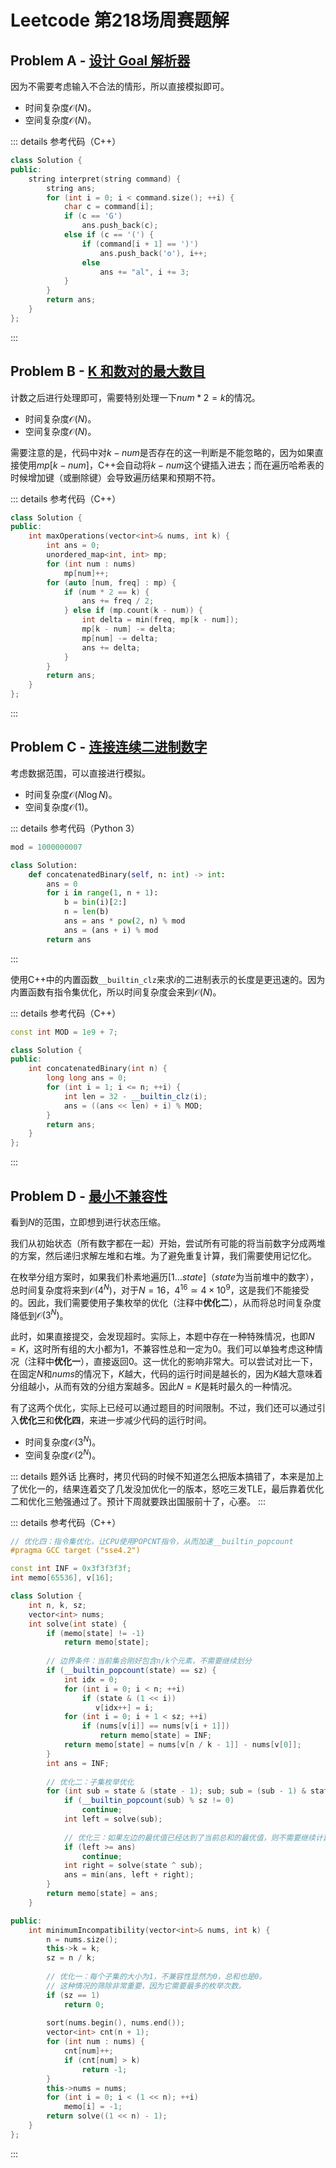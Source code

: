 # Leetcode 第218场周赛题解

## Problem A - [设计 Goal 解析器](https://leetcode.cn/problems/goal-parser-interpretation/)

因为不需要考虑输入不合法的情形，所以直接模拟即可。

- 时间复杂度$\mathcal{O}(N)$。
- 空间复杂度$\mathcal{O}(N)$。

::: details 参考代码（C++）

```cpp
class Solution {
public:
    string interpret(string command) {
        string ans;
        for (int i = 0; i < command.size(); ++i) {
            char c = command[i];
            if (c == 'G')
                ans.push_back(c);
            else if (c == '(') {
                if (command[i + 1] == ')')
                    ans.push_back('o'), i++;
                else
                    ans += "al", i += 3;
            }
        }
        return ans;
    }
};
```

:::

## Problem B - [K 和数对的最大数目](https://leetcode.cn/problems/max-number-of-k-sum-pairs/)

计数之后进行处理即可，需要特别处理一下$num*2=k$的情况。

- 时间复杂度$\mathcal{O}(N)$。
- 空间复杂度$\mathcal{O}(N)$。

需要注意的是，代码中对$k-num$是否存在的这一判断是不能忽略的，因为如果直接使用$mp[k-num]$，C++会自动将$k-num$这个键插入进去；而在遍历哈希表的时候增加键（或删除键）会导致遍历结果和预期不符。

::: details 参考代码（C++）
```cpp
class Solution {
public:
    int maxOperations(vector<int>& nums, int k) {
        int ans = 0;
        unordered_map<int, int> mp;
        for (int num : nums)
            mp[num]++;
        for (auto [num, freq] : mp) {
            if (num * 2 == k) {
                ans += freq / 2;
            } else if (mp.count(k - num)) {
                int delta = min(freq, mp[k - num]);
                mp[k - num] -= delta;
                mp[num] -= delta;
                ans += delta;
            }
        }
        return ans;
    }
};
```
:::

## Problem C - [连接连续二进制数字](https://leetcode.cn/problems/concatenation-of-consecutive-binary-numbers/)

考虑数据范围，可以直接进行模拟。

- 时间复杂度$\mathcal{O}(N\log N)$。
- 空间复杂度$\mathcal{O}(1)$。

::: details 参考代码（Python 3）

```python
mod = 1000000007

class Solution:
    def concatenatedBinary(self, n: int) -> int:
        ans = 0
        for i in range(1, n + 1):
            b = bin(i)[2:]
            n = len(b)
            ans = ans * pow(2, n) % mod
            ans = (ans + i) % mod
        return ans
```

:::

使用C++中的内置函数`__builtin_clz`来求$i$的二进制表示的长度是更迅速的。因为内置函数有指令集优化，所以时间复杂度会来到$\mathcal{O}(N)$。

::: details 参考代码（C++）
```cpp
const int MOD = 1e9 + 7;

class Solution {
public:
    int concatenatedBinary(int n) {
        long long ans = 0;
        for (int i = 1; i <= n; ++i) {
            int len = 32 - __builtin_clz(i);
            ans = ((ans << len) + i) % MOD;
        }
        return ans;
    }
};
```
:::

## Problem D - [最小不兼容性](https://leetcode.cn/problems/minimum-incompatibility/)

看到$N$的范围，立即想到进行状态压缩。

我们从初始状态（所有数字都在一起）开始，尝试所有可能的将当前数字分成两堆的方案，然后递归求解左堆和右堆。为了避免重复计算，我们需要使用记忆化。

在枚举分组方案时，如果我们朴素地遍历$[1\dots state]$（$state$为当前堆中的数字），总时间复杂度将来到$\mathcal{O}(4^N)$，对于$N=16$，$4^{16}\simeq4\times10^9$，这是我们不能接受的。因此，我们需要使用子集枚举的优化（注释中**优化二**），从而将总时间复杂度降低到$\mathcal{O}(3^N)$。

此时，如果直接提交，会发现超时。实际上，本题中存在一种特殊情况，也即$N=K$，这时所有组的大小都为$1$，不兼容性总和一定为$0$。我们可以单独考虑这种情况（注释中**优化一**），直接返回$0$。这一优化的影响非常大。可以尝试对比一下，在固定$N$和$nums$的情况下，$K$越大，代码的运行时间是越长的，因为$K$越大意味着分组越小，从而有效的分组方案越多。因此$N=K$是耗时最久的一种情况。

有了这两个优化，实际上已经可以通过题目的时间限制。不过，我们还可以通过引入**优化三**和**优化四**，来进一步减少代码的运行时间。

- 时间复杂度$\mathcal{O}(3^N)$。
- 空间复杂度$\mathcal{O}(2^N)$。

::: details 题外话
比赛时，拷贝代码的时候不知道怎么把版本搞错了，本来是加上了优化一的，结果连着交了几发没加优化一的版本，怒吃三发TLE，最后靠着优化二和优化三勉强通过了。预计下周就要跌出国服前十了，心塞。
:::

::: details 参考代码（C++）

```cpp
// 优化四：指令集优化，让CPU使用POPCNT指令，从而加速__builtin_popcount
#pragma GCC target ("sse4.2")

const int INF = 0x3f3f3f3f;
int memo[65536], v[16];

class Solution {
    int n, k, sz;
    vector<int> nums;
    int solve(int state) {
        if (memo[state] != -1)
            return memo[state];
        
        // 边界条件：当前集合刚好包含n/k个元素，不需要继续划分
        if (__builtin_popcount(state) == sz) {
            int idx = 0;
            for (int i = 0; i < n; ++i)
                if (state & (1 << i))
                   v[idx++] = i;
            for (int i = 0; i + 1 < sz; ++i)
                if (nums[v[i]] == nums[v[i + 1]])
                    return memo[state] = INF;
            return memo[state] = nums[v[n / k - 1]] - nums[v[0]];
        }
        int ans = INF;
        
        // 优化二：子集枚举优化
        for (int sub = state & (state - 1); sub; sub = (sub - 1) & state) {
            if (__builtin_popcount(sub) % sz != 0)
                continue;
            int left = solve(sub);
            
            // 优化三：如果左边的最优值已经达到了当前总和的最优值，则不需要继续计算右边。
            if (left >= ans)
                continue;
            int right = solve(state ^ sub);
            ans = min(ans, left + right);
        }
        return memo[state] = ans;
    }

public:
    int minimumIncompatibility(vector<int>& nums, int k) {
        n = nums.size();
        this->k = k;
        sz = n / k;
        
        // 优化一：每个子集的大小为1，不兼容性显然为0，总和也是0。
        // 这种情况的筛除非常重要，因为它需要最多的枚举次数。
        if (sz == 1)
            return 0;
        
        sort(nums.begin(), nums.end());
        vector<int> cnt(n + 1);
        for (int num : nums) {
            cnt[num]++;
            if (cnt[num] > k)
                return -1;
        }
        this->nums = nums;
        for (int i = 0; i < (1 << n); ++i)
            memo[i] = -1;
        return solve((1 << n) - 1);
    }
};
```

:::

<Utterances />
